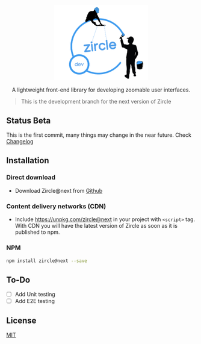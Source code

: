 <p align="center">
  <a href="http://zircle.io">
    <img src="docs/_images/zircle-dev.png" width="250">
  </a>
</p>

<p align="center">
  A lightweight front-end library for developing zoomable user interfaces.
</p>

> This is the development branch for the next version of Zircle

## Status Beta
This is the first commit, many things may change in the near future. Check [Changelog](https://github.com/zircleUI/zircleUI/tree/dev/CHANGELOG.md)

## Installation

### Direct download 
* Download Zircle@next from [Github](https://github.com/zircleUI/zircleUI/tree/dev/dist)

### Content delivery networks (CDN)

* Include https://unpkg.com/zircle@next in your project with ```<script>``` tag. With CDN you will have the latest version of Zircle as soon as it is published to npm.

### NPM

```bash 
npm install zircle@next --save
```

## To-Do

- [ ] Add Unit testing
- [ ] Add E2E testing

## License
[MIT](http://opensource.org/licenses/MIT)
